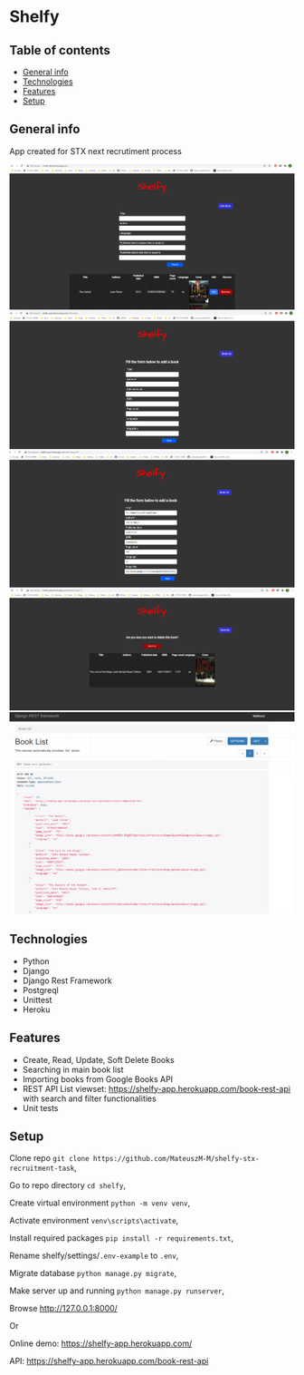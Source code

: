 # Shelfy

## Table of contents
* [General info](#general-info)
* [Technologies](#technologies)
* [Features](#features)
* [Setup](#setup)


## General info

App created for STX next recrutiment process

![Alt text](static/images/screens/1.png "Book list")
![Alt text](static/images/screens/2.png "Add book")
![Alt text](static/images/screens/3.png "Edit book")
![Alt text](static/images/screens/4.png "Delete book")
![Alt text](static/images/screens/5.png "REST API")

## Technologies
 - Python
 - Django
 - Django Rest Framework
 - Postgreql
 - Unittest
 - Heroku

## Features

 - Create, Read, Update, Soft Delete Books
 - Searching in main book list
 - Importing books from Google Books API
 - REST API List viewset: https://shelfy-app.herokuapp.com/book-rest-api with search and filter functionalities
 - Unit tests


 ## Setup 

Clone repo `git clone https://github.com/MateuszM-M/shelfy-stx-recruitment-task`,

Go to repo directory `cd shelfy`,

Create virtual environment `python -m venv venv`,

Activate environment `venv\scripts\activate`,

Install required packages `pip install -r requirements.txt`,

Rename shelfy/settings/`.env-example` to `.env`,

Migrate database `python manage.py migrate`,

Make server up and running `python manage.py runserver`,

Browse http://127.0.0.1:8000/

Or

Online demo: https://shelfy-app.herokuapp.com/

API: https://shelfy-app.herokuapp.com/book-rest-api